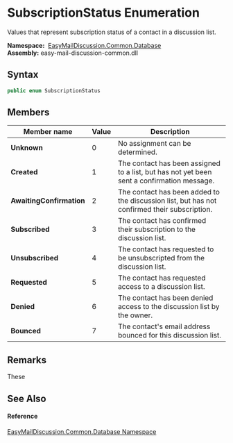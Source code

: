 SubscriptionStatus Enumeration
==============================
Values that represent subscription status of a contact in a discussion list.

  **Namespace:**  [EasyMailDiscussion.Common.Database][1]  
  **Assembly:** easy-mail-discussion-common.dll

Syntax
------

```csharp
public enum SubscriptionStatus
```


Members
-------

| Member name              | Value | Description                                                                                  |
| ------------------------ | ----- | -------------------------------------------------------------------------------------------- |
| **Unknown**              | 0     | No assignment can be determined.                                                             |
| **Created**              | 1     | The contact has been assigned to a list, but has not yet been sent a confirmation message.   |
| **AwaitingConfirmation** | 2     | The contact has been added to the discussion list, but has not confirmed their subscription. |
| **Subscribed**           | 3     | The contact has confirmed their subscription to the discussion list.                         |
| **Unsubscribed**         | 4     | The contact has requested to be unsubscripted from the discussion list.                      |
| **Requested**            | 5     | The contact has requested access to a discussion list.                                       |
| **Denied**               | 6     | The contact has been denied access to the discussion list by the owner.                      |
| **Bounced**              | 7     | The contact's email address bounced for this discussion list.                                |


Remarks
-------
 These 

See Also
--------

#### Reference
[EasyMailDiscussion.Common.Database Namespace][1]  

[1]: ../README.md